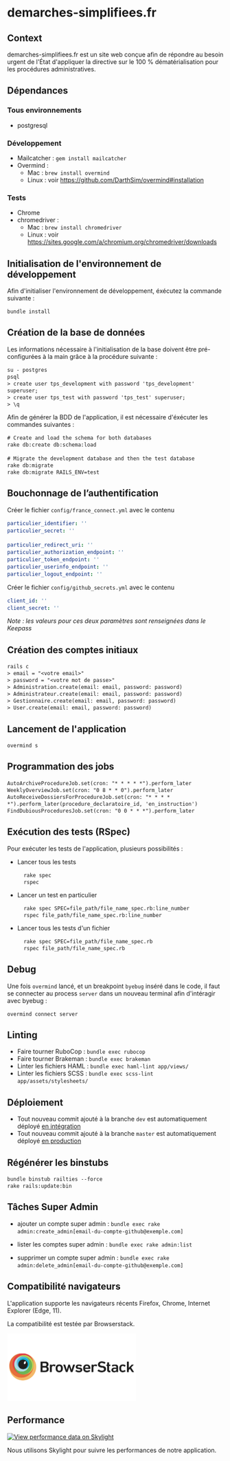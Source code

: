# demarches-simplifiees.fr

## Context

demarches-simplifiees.fr est un site web conçue afin de répondre au besoin urgent de l'État d'appliquer la directive sur le 100 % dématérialisation pour les procédures administratives.


## Dépendances

### Tous environnements

- postgresql

### Développement

- Mailcatcher : `gem install mailcatcher`
- Overmind :
  * Mac : `brew install overmind`
  * Linux : voir https://github.com/DarthSim/overmind#installation

### Tests

- Chrome
- chromedriver :
  * Mac : `brew install chromedriver`
  * Linux : voir https://sites.google.com/a/chromium.org/chromedriver/downloads


## Initialisation de l'environnement de développement

Afin d'initialiser l'environnement de développement, éxécutez la commande suivante :

    bundle install


## Création de la base de données

Les informations nécessaire à l'initialisation de la base doivent être pré-configurées à la main grâce à la procédure suivante :

    su - postgres
    psql
    > create user tps_development with password 'tps_development' superuser;
    > create user tps_test with password 'tps_test' superuser;
    > \q

Afin de générer la BDD de l'application, il est nécessaire d'éxécuter les commandes suivantes :

    # Create and load the schema for both databases
    rake db:create db:schema:load

    # Migrate the development database and then the test database
    rake db:migrate
    rake db:migrate RAILS_ENV=test

## Bouchonnage de l’authentification

Créer le fichier `config/france_connect.yml` avec le contenu

```yaml
particulier_identifier: ''
particulier_secret: ''

particulier_redirect_uri: ''
particulier_authorization_endpoint: ''
particulier_token_endpoint: ''
particulier_userinfo_endpoint: ''
particulier_logout_endpoint: ''
```

Créer le fichier `config/github_secrets.yml` avec le contenu

```yaml
client_id: ''
client_secret: ''
```

*Note : les valeurs pour ces deux paramètres sont renseignées dans le Keepass*

## Création des comptes initiaux

    rails c
    > email = "<votre email>"
    > password = "<votre mot de passe>"
    > Administration.create(email: email, password: password)
    > Administrateur.create(email: email, password: password)
    > Gestionnaire.create(email: email, password: password)
    > User.create(email: email, password: password)


## Lancement de l'application

    overmind s

## Programmation des jobs

    AutoArchiveProcedureJob.set(cron: "* * * * *").perform_later
    WeeklyOverviewJob.set(cron: "0 8 * * 0").perform_later
    AutoReceiveDossiersForProcedureJob.set(cron: "* * * * *").perform_later(procedure_declaratoire_id, 'en_instruction')
    FindDubiousProceduresJob.set(cron: "0 0 * * *").perform_later

## Exécution des tests (RSpec)

Pour exécuter les tests de l'application, plusieurs possibilités :

- Lancer tous les tests

        rake spec
        rspec

- Lancer un test en particulier

        rake spec SPEC=file_path/file_name_spec.rb:line_number
        rspec file_path/file_name_spec.rb:line_number

- Lancer tous les tests d'un fichier

        rake spec SPEC=file_path/file_name_spec.rb
        rspec file_path/file_name_spec.rb

## Debug

Une fois `overmind` lancé, et un breakpoint `byebug` inséré dans le code, il faut se connecter au process `server` dans un nouveau terminal afin d'intéragir avec byebug :

    overmind connect server

## Linting

- Faire tourner RuboCop : `bundle exec rubocop`
- Faire tourner Brakeman : `bundle exec brakeman`
- Linter les fichiers HAML : `bundle exec haml-lint app/views/`
- Linter les fichiers SCSS : `bundle exec scss-lint app/assets/stylesheets/`

## Déploiement

- Tout nouveau commit ajouté à la branche `dev` est automatiquement déployé [en intégration](https://tps-dev.apientreprise.fr/)
- Tout nouveau commit ajouté à la branche `master` est automatiquement déployé [en production](https://tps.apientreprise.fr/)

## Régénérer les binstubs

    bundle binstub railties --force
    rake rails:update:bin

## Tâches Super Admin

- ajouter un compte super admin :
  `bundle exec rake admin:create_admin[email-du-compte-github@exemple.com]`

- lister les comptes super admin :
  `bundle exec rake admin:list`

- supprimer un compte super admin :
  `bundle exec rake admin:delete_admin[email-du-compte-github@exemple.com]`

## Compatibilité navigateurs

L'application supporte les navigateurs récents Firefox, Chrome, Internet Explorer (Edge, 11).

La compatibilité est testée par Browserstack.

[<img src="app/assets/images/browserstack-logo-600x315.png" width="300">](https://www.browserstack.com/)

## Performance

[![View performance data on Skylight](https://badges.skylight.io/status/zAvWTaqO0mu1.svg)](https://oss.skylight.io/app/applications/zAvWTaqO0mu1)

Nous utilisons Skylight pour suivre les performances de notre application.
